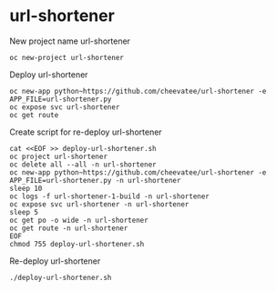 # url-shortener

New project name url-shortener
~~~
oc new-project url-shortener
~~~

Deploy url-shortener
~~~
oc new-app python~https://github.com/cheevatee/url-shortener -e APP_FILE=url-shortener.py
oc expose svc url-shortener
oc get route
~~~

Create script for re-deploy url-shortener
~~~
cat <<EOF >> deploy-url-shortener.sh
oc project url-shortener
oc delete all --all -n url-shortener
oc new-app python~https://github.com/cheevatee/url-shortener -e APP_FILE=url-shortener.py -n url-shortener
sleep 10
oc logs -f url-shortener-1-build -n url-shortener
oc expose svc url-shortener -n url-shortener
sleep 5
oc get po -o wide -n url-shortener
oc get route -n url-shortener
EOF
chmod 755 deploy-url-shortener.sh
~~~

Re-deploy url-shortener

~~~
./deploy-url-shortener.sh
~~~
